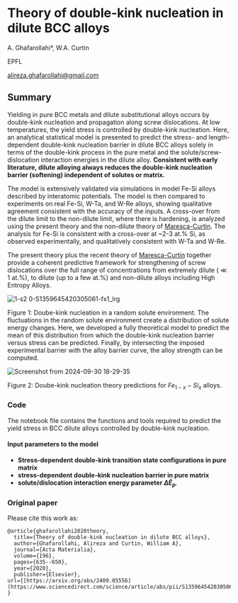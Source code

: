 # Theory of double-kink nucleation in dilute BCC alloys
A. Ghafarollahi*, W.A. Curtin

EPFL

alireza.ghafarollahi@gmail.com

## Summary

Yielding in pure BCC metals and dilute substitutional alloys occurs by double-kink nucleation and propagation along screw dislocations. At low temperatures, the yield stress is controlled by double-kink nucleation. Here, an analytical statistical model is presented to predict the stress- and length-dependent double-kink nucleation barrier in dilute BCC alloys solely in terms of the double-kink process in the pure metal and the solute/screw-dislocation interaction energies in the dilute alloy. __Consistent with early literature, dilute alloying always reduces the double-kink nucleation barrier (softening) independent of solutes or matrix.__ 

The model is extensively validated via simulations in model Fe-Si alloys described by interatomic potentials. The model is then compared to experiments on real Fe-Si, W-Ta, and W-Re alloys, showing qualitative agreement consistent with the accuracy of the inputs. A cross-over from the dilute limit to the non-dilute limit, where there is hardening, is analyzed using the present theory and the non-dilute theory of 
[Maresca-Curtin](https://www.sciencedirect.com/science/article/abs/pii/S1359645419306676). The analysis for Fe-Si is consistent with a cross-over at ~2-3 at.% Si, as observed experimentally, and qualitatively consistent with W-Ta and W-Re. 

The present theory plus the recent theory of [Maresca-Curtin](https://www.sciencedirect.com/science/article/abs/pii/S1359645419306676) together provide a coherent predictive framework for strengthening of screw dislocations over the full range of concentrations from extremely dilute ( ≪  1 at.%), to dilute (up to a few at.%) and non-dilute alloys including High Entropy Alloys.

![1-s2 0-S1359645420305061-fx1_lrg](https://github.com/user-attachments/assets/0751c198-f2c6-4155-82ef-9754bf08d743)

Figure 1: Doube-kink nucleation in a random solute environment. The fluctuations in the random solute environment create a distribution of solute energy changes. Here, we developed a fully theoretical model to predict the mean of this distribution from which the double-kink nucleation barrier versus stress can be predicted. Finally, by intersecting the imposed experimental barrier with the alloy barrier curve, the alloy strength can be computed.  

![Screenshot from 2024-09-30 18-29-35](https://github.com/user-attachments/assets/dceb18a9-0d6a-4533-9ecd-a46941d4d5b5)

Figure 2: Doube-kink nucleation theory predictions for $Fe_{1-x}-Si_{x}$ alloys.

### Code
The notebook file contains the functions and tools required to predict the yield stress in BCC dilute alloys controlled by double-kink nucleation.

#### Input parameters to the model
* __Stress-dependent double-kink transition state configurations in pure matrix__
* __stress-dependent double-kink nucleation barrier in pure matrix__
* __solute/dislocation interaction energy parameter $\Delta \tilde{E}_{p}$__.



### Original paper

Please cite this work as:
```
@article{ghafarollahi2020theory,
  title={Theory of double-kink nucleation in dilute BCC alloys},
  author={Ghafarollahi, Alireza and Curtin, William A},
  journal={Acta Materialia},
  volume={196},
  pages={635--650},
  year={2020},
  publisher={Elsevier},
url={[https://arxiv.org/abs/2409.05556](https://www.sciencedirect.com/science/article/abs/pii/S1359645420305061)}, 
}
```
